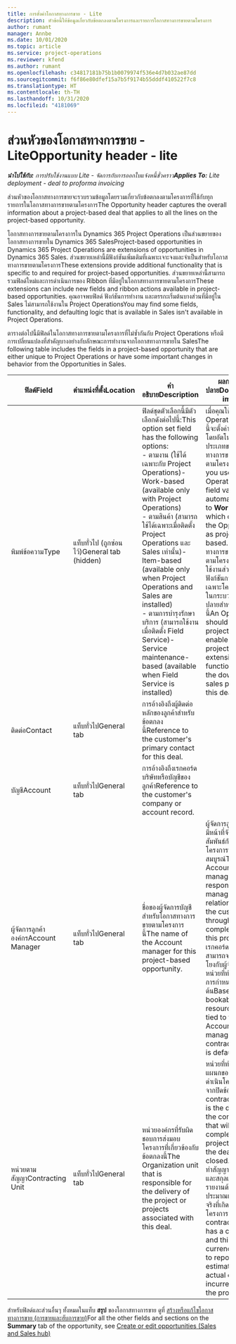 ```yaml
---
title: การตั้งค่าโอกาสทางการขาย - Lite
description: หัวข้อนี้ให้ข้อมูลเกี่ยวกับข้อตกลงตามโครงการและรายการโอกาสทางการขายตามโครงการ
author: rumant
manager: Annbe
ms.date: 10/01/2020
ms.topic: article
ms.service: project-operations
ms.reviewer: kfend
ms.author: rumant
ms.openlocfilehash: c34817181b75b1b0079974f536e4d7b032ae87dd
ms.sourcegitcommit: f6f86e80dfef15a7b5f9174b55dddf410522f7c8
ms.translationtype: HT
ms.contentlocale: th-TH
ms.lasthandoff: 10/31/2020
ms.locfileid: "4181069"
---
```

# <a name="opportunity-header---lite"></a><span data-ttu-id="cdab9-103">ส่วนหัวของโอกาสทางการขาย - Lite</span><span class="sxs-lookup"><span data-stu-id="cdab9-103">Opportunity header - lite</span></span>

<span data-ttu-id="cdab9-104">_**นำไปใช้กับ:** การปรับใช้งานแบบ Lite - จัดการกับการออกใบแจ้งหนี้ชั่วคราว_</span><span class="sxs-lookup"><span data-stu-id="cdab9-104">_**Applies To:** Lite deployment - deal to proforma invoicing_</span></span>

<span data-ttu-id="cdab9-105">ส่วนหัวของโอกาสทางการขายจะรวบรวมข้อมูลโดยรวมเกี่ยวกับข้อตกลงตามโครงการที่ใช้กับทุกรายการในโอกาสทางการขายตามโครงการ</span><span class="sxs-lookup"><span data-stu-id="cdab9-105">The Opportunity header captures the overall information about a project-based deal that applies to all the lines on the project-based opportunity.</span></span>

<span data-ttu-id="cdab9-106">โอกาสทางการขายตามโครงการใน Dynamics 365 Project Operations เป็นส่วนขยายของโอกาสทางการขายใน Dynamics 365 Sales</span><span class="sxs-lookup"><span data-stu-id="cdab9-106">Project-based opportunities in Dynamics 365 Project Operations are extensions of opportunities in Dynamics 365 Sales.</span></span> <span data-ttu-id="cdab9-107">ส่วนขยายเหล่านี้มีฟังก์ชันเพิ่มเติมที่เฉพาะเจาะจงและจำเป็นสำหรับโอกาสทางการขายตามโครงการ</span><span class="sxs-lookup"><span data-stu-id="cdab9-107">These extensions provide additional functionality that is specific to and required for project-based opportunities.</span></span> <span data-ttu-id="cdab9-108">ส่วนขยายเหล่านี้สามารถรวมฟิลด์ใหม่และการดำเนินการของ Ribbon ที่มีอยู่ในโอกาสทางการขายตามโครงการ</span><span class="sxs-lookup"><span data-stu-id="cdab9-108">These extensions can include new fields and ribbon actions available in project-based opportunities.</span></span> <span data-ttu-id="cdab9-109">คุณอาจพบฟิลด์ ฟังก์ชันการทำงาน และตรรกะเริ่มต้นบางส่วนที่มีอยู่ใน Sales ไม่สามารถใช้งานใน Project Operations</span><span class="sxs-lookup"><span data-stu-id="cdab9-109">You may find some fields, functionality, and defaulting logic that is available in Sales isn't available in Project Operations.</span></span>

<span data-ttu-id="cdab9-110">ตารางต่อไปนี้มีฟิลด์ในโอกาสทางการขายตามโครงการที่ไม่ซ้ำกันกับ Project Operations หรือมีการเปลี่ยนแปลงที่สำคัญบางอย่างกับลักษณะการทำงานจากโอกาสทางการขายใน Sales</span><span class="sxs-lookup"><span data-stu-id="cdab9-110">The following table includes the fields in a project-based opportunity that are either unique to Project Operations or have some important changes in behavior from the Opportunities in Sales.</span></span>

| <span data-ttu-id="cdab9-111">**ฟิลด์**</span><span class="sxs-lookup"><span data-stu-id="cdab9-111">**Field**</span></span> | <span data-ttu-id="cdab9-112">**ตำแหน่งที่ตั้ง**</span><span class="sxs-lookup"><span data-stu-id="cdab9-112">**Location**</span></span> | <span data-ttu-id="cdab9-113">**คำอธิบาย**</span><span class="sxs-lookup"><span data-stu-id="cdab9-113">**Description**</span></span> | <span data-ttu-id="cdab9-114">**ผลกระทบขั้นปลาย**</span><span class="sxs-lookup"><span data-stu-id="cdab9-114">**Downstream impact**</span></span> |
| --- | --- | --- | --- |
| <span data-ttu-id="cdab9-115">พิมพ์ข้อความ</span><span class="sxs-lookup"><span data-stu-id="cdab9-115">Type</span></span> | <span data-ttu-id="cdab9-116">แท็บทั่วไป (ถูกซ่อนไว้)</span><span class="sxs-lookup"><span data-stu-id="cdab9-116">General tab (hidden)</span></span> | <span data-ttu-id="cdab9-117">ฟิลด์ชุดตัวเลือกนี้มีตัวเลือกดังต่อไปนี้:</span><span class="sxs-lookup"><span data-stu-id="cdab9-117">This option set field has the following options:</span></span></br><span data-ttu-id="cdab9-118">- ตามงาน (ใช้ได้เฉพาะกับ Project Operations)</span><span class="sxs-lookup"><span data-stu-id="cdab9-118">- Work-based (available only with Project Operations)</span></span></br><span data-ttu-id="cdab9-119">- ตามสินค้า (สามารถใช้ได้เฉพาะเมื่อติดตั้ง Project Operations และ Sales เท่านั้น)</span><span class="sxs-lookup"><span data-stu-id="cdab9-119">- Item-based (available only when Project Operations and Sales are installed)</span></span></br><span data-ttu-id="cdab9-120">- ตามการบำรุงรักษาบริการ (สามารถใช้งานเมื่อติดตั้ง Field Service)</span><span class="sxs-lookup"><span data-stu-id="cdab9-120">- Service maintenance-based (available when Field Service is installed)</span></span> | <span data-ttu-id="cdab9-121">เมื่อคุณใช้ Project Operations ค่าฟิลด์นี้จะตั้งค่าเป็น **ตามงาน** โดยอัตโนมัติ ซึ่งจะจัดประเภทของโอกาสทางการขายเป็นแบบตามโครงการ</span><span class="sxs-lookup"><span data-stu-id="cdab9-121">When you use Project Operations, this field value is automatically set to **Work-based** which classifies the Opportunity as project-based.</span></span> <span data-ttu-id="cdab9-122">โอกาสทางการขายควรเป็นไปตามโครงการเพื่อเปิดใช้งานส่วนขยายและฟังก์ชันการทำงานเฉพาะโครงการทั้งหมดในกระบวนการขายขั้นปลายสำหรับข้อเสนอนี้</span><span class="sxs-lookup"><span data-stu-id="cdab9-122">An Opportunity should be project-based to enable all project-specific extensions and functionality in the downstream sales process for this deal.</span></span> |
| <span data-ttu-id="cdab9-123">ติดต่อ</span><span class="sxs-lookup"><span data-stu-id="cdab9-123">Contact</span></span> | <span data-ttu-id="cdab9-124">แท็บทั่วไป</span><span class="sxs-lookup"><span data-stu-id="cdab9-124">General tab</span></span> | <span data-ttu-id="cdab9-125">การอ้างอิงถึงผู้ติดต่อหลักของลูกค้าสำหรับข้อตกลงนี้</span><span class="sxs-lookup"><span data-stu-id="cdab9-125">Reference to the customer's primary contact for this deal.</span></span> | |
| <span data-ttu-id="cdab9-126">บัญชี</span><span class="sxs-lookup"><span data-stu-id="cdab9-126">Account</span></span> | <span data-ttu-id="cdab9-127">แท็บทั่วไป</span><span class="sxs-lookup"><span data-stu-id="cdab9-127">General tab</span></span> | <span data-ttu-id="cdab9-128">การอ้างอิงถึงเรกคอร์ดบริษัทหรือบัญชีของลูกค้า</span><span class="sxs-lookup"><span data-stu-id="cdab9-128">Reference to the customer's company or account record.</span></span> | |
| <span data-ttu-id="cdab9-129">ผู้จัดการลูกค้าองค์กร</span><span class="sxs-lookup"><span data-stu-id="cdab9-129">Account Manager</span></span> | <span data-ttu-id="cdab9-130">แท็บทั่วไป</span><span class="sxs-lookup"><span data-stu-id="cdab9-130">General tab</span></span> | <span data-ttu-id="cdab9-131">ชื่อของผู้จัดการบัญชีสำหรับโอกาสทางการขายตามโครงการนี้</span><span class="sxs-lookup"><span data-stu-id="cdab9-131">The name of the Account manager for this project-based opportunity.</span></span> | <span data-ttu-id="cdab9-132">ผู้จัดการลูกค้าองค์กรมีหน้าที่จัดการความสัมพันธ์กับลูกค้าจนโครงการนี้เสร็จสมบูรณ์</span><span class="sxs-lookup"><span data-stu-id="cdab9-132">The Account manager is responsible for managing the relationship with the customer through the completion of this project.</span></span> <span data-ttu-id="cdab9-133">ตามเรกคอร์ดทรัพยากรที่สามารถจองได้ที่เชื่อมโยงกับผู้จัดการบัญชี หน่วยที่ทำสัญญาจะมีการกำหนดเป็นค่าเริ่มต้น</span><span class="sxs-lookup"><span data-stu-id="cdab9-133">Based on the bookable resource record tied to the Account manager, the contracting unit is defaulted.</span></span> |
| <span data-ttu-id="cdab9-134">หน่วยตามสัญญา</span><span class="sxs-lookup"><span data-stu-id="cdab9-134">Contracting Unit</span></span> | <span data-ttu-id="cdab9-135">แท็บทั่วไป</span><span class="sxs-lookup"><span data-stu-id="cdab9-135">General tab</span></span> | <span data-ttu-id="cdab9-136">หน่วยองค์กรที่รับผิดชอบการส่งมอบโครงการที่เกี่ยวข้องกับข้อตกลงนี้</span><span class="sxs-lookup"><span data-stu-id="cdab9-136">The Organization unit that is responsible for the delivery of the project or projects associated with this deal.</span></span> | <span data-ttu-id="cdab9-137">หน่วยที่ทำสัญญาคือแผนกของบริษัทที่จะดำเนินโครงการหลังจากปิดข้อตกลง</span><span class="sxs-lookup"><span data-stu-id="cdab9-137">The contracting unit is the division of the company that will complete the project(s) after the deal is closed.</span></span> <span data-ttu-id="cdab9-138">ทุกหน่วยที่ทำสัญญามีสกุลเงิน และสกุลเงินนี้ใช้เพื่อรายงานต้นทุนโดยประมาณและต้นทุนจริงที่เกิดขึ้นระหว่างโครงการ</span><span class="sxs-lookup"><span data-stu-id="cdab9-138">Every contracting unit has a currency, and this currency is used to report estimated and actual costs incurred during the project.</span></span> |

<span data-ttu-id="cdab9-139">สำหรับฟิลด์และส่วนอื่นๆ ทั้งหมดในแท็บ **สรุป** ของโอกาสทางการขาย ดูที่ [สร้างหรือแก้ไขโอกาสทางการขาย (การขายและฮับการขาย)](https://docs.microsoft.com/dynamics365/sales-enterprise/create-edit-opportunity-sales)</span><span class="sxs-lookup"><span data-stu-id="cdab9-139">For all the other fields and sections on the **Summary** tab of the opportunity, see [Create or edit opportunities (Sales and Sales hub)](https://docs.microsoft.com/dynamics365/sales-enterprise/create-edit-opportunity-sales)</span></span>
